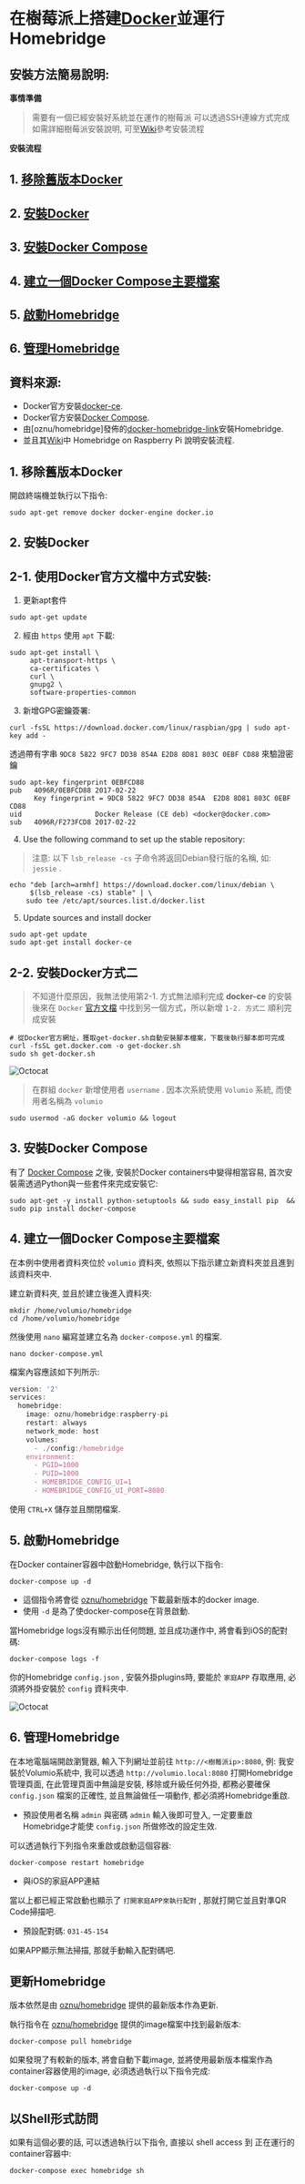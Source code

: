 ---
---
# 在樹莓派上搭建[Docker][docker-ce-link]並運行Homebridge

## 安裝方法簡易說明:

**事情準備**

>需要有一個已經安裝好系統並在運作的樹莓派
>可以透過SSH連線方式完成
>如需詳細樹莓派安裝說明, 可至[Wiki][docker-homebridge-wiki]參考安裝流程

**安裝流程**

## 1. [移除舊版本Docker](#1)
## 2. [安裝Docker](#2)
## 3. [安裝Docker Compose](#3)
## 4. [建立一個Docker Compose主要檔案](#4)
## 5. [啟動Homebridge](#5)
## 6. [管理Homebridge](#6)

## 資料來源:

- Docker官方安裝[docker-ce][docker-ce-link].
- Docker官方安裝[Docker Compose][docker-compose-link].
- 由[oznu/homebridge]發佈的[docker-homebridge-link]安裝Homebridge.
- 並且其[Wiki][docker-homebridge-wiki]中 Homebridge on Raspberry Pi 說明安裝流程.

<h2 id="1">1. 移除舊版本Docker</h2> 

開啟終端機並執行以下指令:

```
sudo apt-get remove docker docker-engine docker.io
```

<h2 id="2">2. 安裝Docker</h2>



## 2-1. 使用Docker官方文檔中方式安裝:

1. 更新apt套件

```
sudo apt-get update
```

2. 經由 ```https``` 使用 ```apt``` 下載:

```
sudo apt-get install \
     apt-transport-https \
     ca-certificates \
     curl \
     gnupg2 \
     software-properties-common
```


3. 新增GPG密鑰簽署:

```
curl -fsSL https://download.docker.com/linux/raspbian/gpg | sudo apt-key add -
```

透過帶有字串 ```9DC8 5822 9FC7 DD38 854A E2D8 8D81 803C 0EBF CD88``` 來驗證密鑰

```
sudo apt-key fingerprint 0EBFCD88
pub   4096R/0EBFCD88 2017-02-22
      Key fingerprint = 9DC8 5822 9FC7 DD38 854A  E2D8 8D81 803C 0EBF CD88
uid                  Docker Release (CE deb) <docker@docker.com>
sub   4096R/F273FCD8 2017-02-22
```

4. Use the following command to set up the stable repository:

>注意: 以下 ```lsb_release -cs``` 子命令將返回Debian發行版的名稱, 如: ```jessie``` .

```
echo "deb [arch=armhf] https://download.docker.com/linux/debian \
     $(lsb_release -cs) stable" | \
    sudo tee /etc/apt/sources.list.d/docker.list
```

5. Update sources and install docker

```
sudo apt-get update
sudo apt-get install docker-ce
```

## 2-2. 安裝Docker方式二

>不知道什麼原因，我無法使用第2-1. 方式無法順利完成 **docker-ce** 的安裝
>後來在 `Docker`  [官方文檔][docker-ce-link] 中找到另一個方式，所以新增 `1-2. 方式二` 順利完成安裝

```
# 從Docker官方網址，獲取get-docker.sh自動安裝腳本檔案，下載後執行腳本即可完成
curl -fsSL get.docker.com -o get-docker.sh
sudo sh get-docker.sh
```

![Octocat](img/install_docker-ce.png)

>在群組 ```docker``` 新增使用者 ```username``` . 
>因本次系統使用 ```Volumio``` 系統, 而使用者名稱為 `volumio`

```
sudo usermod -aG docker volumio && logout
```

<h2 id="3">3. 安裝Docker Compose</h2>

有了 [Docker Compose][docker-compose-link] 之後, 安裝於Docker containers中變得相當容易, 首次安裝需透過Python與一些套件來完成安裝它:

```
sudo apt-get -y install python-setuptools && sudo easy_install pip  && sudo pip install docker-compose
```

<h2 id="4">4. 建立一個Docker Compose主要檔案</h2>

在本例中使用者資料夾位於 ```volumio``` 資料夾, 依照以下指示建立新資料夾並且進到該資料夾中.

建立新資料夾, 並且於建立後進入資料夾:

```
mkdir /home/volumio/homebridge
cd /home/volumio/homebridge
```

然後使用 ```nano``` 編寫並建立名為 ```docker-compose.yml``` 的檔案.

```
nano docker-compose.yml
```

檔案內容應該如下列所示:

```js
version: '2'
services:
  homebridge:
    image: oznu/homebridge:raspberry-pi
    restart: always
    network_mode: host
    volumes:
      - ./config:/homebridge
    environment:
      - PGID=1000
      - PUID=1000
      - HOMEBRIDGE_CONFIG_UI=1
      - HOMEBRIDGE_CONFIG_UI_PORT=8080
```

使用 ```CTRL+X``` 儲存並且關閉檔案.

<h2 id="5">5. 啟動Homebridge</h2>

在Docker container容器中啟動Homebridge, 執行以下指令:

```
docker-compose up -d
```

* 這個指令將會從 [oznu/homebridge][docker-homebridge-link] 下載最新版本的docker image.
* 使用 ```-d``` 是為了使docker-compose在背景啟動.

當Homebridge logs沒有顯示出任何問題, 並且成功運作中, 將會看到iOS的配對碼:

```
docker-compose logs -f
```

你的Homebridge ```config.json``` , 安裝外掛plugins時, 要能於 `家庭APP` 存取應用, 必須將外掛安裝於 ```config``` 資料夾中.

![Octocat](img/homebridge.png)

<h2 id="5">6. 管理Homebridge</h2>

在本地電腦端開啟瀏覽器, 輸入下列網址並前往 ```http://<樹莓派ip>:8080```, 例: 我安裝於Volumio系統中, 我可以透過 ```http://volumio.local:8080``` 打開Homebridge管理頁面, 在此管理頁面中無論是安裝, 移除或升級任何外掛, 都務必要確保 ```config.json``` 檔案的正確性, 並且無論做任一項動作, 都必須將Homebridge重啟.

* 預設使用者名稱 `admin` 與密碼 `admin` 輸入後即可登入, 一定要重啟Homebridge才能使 ```config.json``` 所做修改的設定生效. 

可以透過執行下列指令來重啟或啟動這個容器:

```
docker-compose restart homebridge
```

- 與iOS的家庭APP連結

當以上都已經正常啟動也顯示了 ```打開家庭APP來執行配對``` , 那就打開它並且對準QR Code掃描吧.

- 預設配對碼: ```031-45-154```

如果APP顯示無法掃描, 那就手動輸入配對碼吧.

## 更新Homebridge

版本依然是由 [oznu/homebridge][docker-homebridge-link] 提供的最新版本作為更新.

執行指令在 [oznu/homebridge][docker-homebridge-link] 提供的image檔案中找到最新版本:

```
docker-compose pull homebridge
```

如果發現了有較新的版本, 將會自動下載image, 並將使用最新版本檔案作為container容器使用的image, 必須透過執行以下指令完成:

```
docker-compose up -d
```

## 以Shell形式訪問

如果有這個必要的話, 可以透過執行以下指令, 直接以 shell access 到 正在運行的container容器中:

```
docker-compose exec homebridge sh
```

[docker-ce-link]: https://docs.docker.com/install/linux/docker-ce/debian/#install-docker-ce-1
[docker-compose-link]: https://docs.docker.com/compose/overview/
[docker-homebridge-link]: https://hub.docker.com/r/oznu/homebridge/
[docker-homebridge-wiki]: https://github.com/oznu/docker-homebridge.wiki.git

